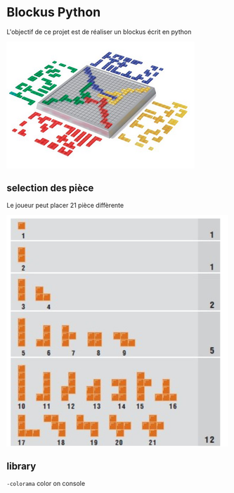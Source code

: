 # Blockus Python

L'objectif de ce projet est de réaliser un blockus écrit en python 

![alt text](https://github.com/ChocoScaff/blockus_python/blob/master/img/1621964826.png)


## selection des pièce 

Le joueur peut placer 21 pièce diffèrente

![alt text](https://github.com/ChocoScaff/blockus_python/blob/master/img/blockus.png)


## library

`-colorama` color on console 

